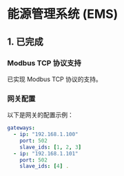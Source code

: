 # 能源管理系统 (EMS)

## 1. 已完成

### Modbus TCP 协议支持

已实现 Modbus TCP 协议的支持。

### 网关配置

以下是网关的配置示例：

```modbus_config.yaml
gateways:
  - ip: "192.168.1.100"
    port: 502
    slave_ids: [1, 2, 3]
  - ip: "192.168.1.101"
    port: 502
    slave_ids: [4] .

